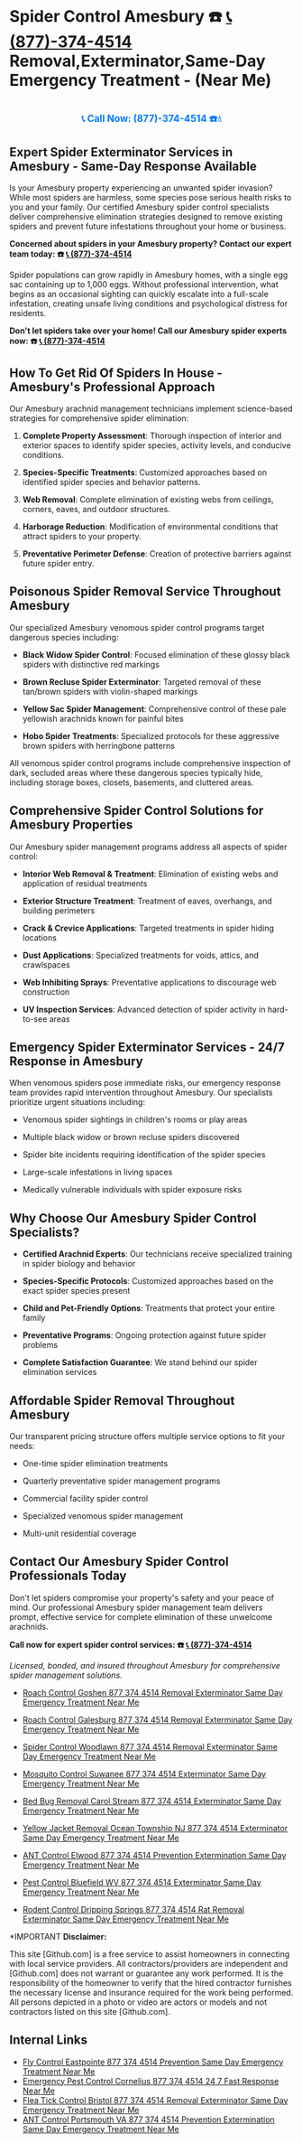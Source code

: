 # Spider Control Amesbury ☎️ [📞 (877)-374-4514](https://pest-control-4514.netlify.app) Removal,Exterminator,Same-Day Emergency Treatment - (Near Me)
# 

<p align="center" style="font-size: 1.2em; font-weight: bold; margin: 20px 0;">
  <a href="https://pest-control-4514.netlify.app" target="_blank" style="color: #007BFF; text-decoration: none;">📞 Call Now: (877)-374-4514 ☎️💧</a>
</p>

## Expert Spider Exterminator Services in Amesbury - Same-Day Response Available

Is your Amesbury property experiencing an unwanted spider invasion? While most spiders are harmless, some species pose serious health risks to you and your family. Our certified Amesbury spider control specialists deliver comprehensive elimination strategies designed to remove existing spiders and prevent future infestations throughout your home or business.

**Concerned about spiders in your Amesbury property? Contact our expert team today: ☎️ [📞 (877)-374-4514](https://pest-control-4514.netlify.app)**

Spider populations can grow rapidly in Amesbury homes, with a single egg sac containing up to 1,000 eggs. Without professional intervention, what begins as an occasional sighting can quickly escalate into a full-scale infestation, creating unsafe living conditions and psychological distress for residents.

**Don't let spiders take over your home! Call our Amesbury spider experts now: ☎️ [📞 (877)-374-4514](https://pest-control-4514.netlify.app)**

## How To Get Rid Of Spiders In House - Amesbury's Professional Approach

Our Amesbury arachnid management technicians implement science-based strategies for comprehensive spider elimination:

1. **Complete Property Assessment**: Thorough inspection of interior and exterior spaces to identify spider species, activity levels, and conducive conditions.

2. **Species-Specific Treatments**: Customized approaches based on identified spider species and behavior patterns.

3. **Web Removal**: Complete elimination of existing webs from ceilings, corners, eaves, and outdoor structures.

4. **Harborage Reduction**: Modification of environmental conditions that attract spiders to your property.

5. **Preventative Perimeter Defense**: Creation of protective barriers against future spider entry.

## Poisonous Spider Removal Service Throughout Amesbury

Our specialized Amesbury venomous spider control programs target dangerous species including:

- **Black Widow Spider Control**: Focused elimination of these glossy black spiders with distinctive red markings

- **Brown Recluse Spider Exterminator**: Targeted removal of these tan/brown spiders with violin-shaped markings

- **Yellow Sac Spider Management**: Comprehensive control of these pale yellowish arachnids known for painful bites

- **Hobo Spider Treatments**: Specialized protocols for these aggressive brown spiders with herringbone patterns

All venomous spider control programs include comprehensive inspection of dark, secluded areas where these dangerous species typically hide, including storage boxes, closets, basements, and cluttered areas.

## Comprehensive Spider Control Solutions for Amesbury Properties

Our Amesbury spider management programs address all aspects of spider control:

- **Interior Web Removal & Treatment**: Elimination of existing webs and application of residual treatments

- **Exterior Structure Treatment**: Treatment of eaves, overhangs, and building perimeters

- **Crack & Crevice Applications**: Targeted treatments in spider hiding locations

- **Dust Applications**: Specialized treatments for voids, attics, and crawlspaces

- **Web Inhibiting Sprays**: Preventative applications to discourage web construction

- **UV Inspection Services**: Advanced detection of spider activity in hard-to-see areas

## Emergency Spider Exterminator Services - 24/7 Response in Amesbury

When venomous spiders pose immediate risks, our emergency response team provides rapid intervention throughout Amesbury. Our specialists prioritize urgent situations including:

- Venomous spider sightings in children's rooms or play areas

- Multiple black widow or brown recluse spiders discovered

- Spider bite incidents requiring identification of the spider species

- Large-scale infestations in living spaces

- Medically vulnerable individuals with spider exposure risks

## Why Choose Our Amesbury Spider Control Specialists?

- **Certified Arachnid Experts**: Our technicians receive specialized training in spider biology and behavior

- **Species-Specific Protocols**: Customized approaches based on the exact spider species present

- **Child and Pet-Friendly Options**: Treatments that protect your entire family

- **Preventative Programs**: Ongoing protection against future spider problems

- **Complete Satisfaction Guarantee**: We stand behind our spider elimination services

## Affordable Spider Removal Throughout Amesbury

Our transparent pricing structure offers multiple service options to fit your needs:

- One-time spider elimination treatments

- Quarterly preventative spider management programs

- Commercial facility spider control

- Specialized venomous spider management

- Multi-unit residential coverage

## Contact Our Amesbury Spider Control Professionals Today

Don't let spiders compromise your property's safety and your peace of mind. Our professional Amesbury spider management team delivers prompt, effective service for complete elimination of these unwelcome arachnids.

**Call now for expert spider control services: ☎️ [📞 (877)-374-4514](https://pest-control-4514.netlify.app)**

*Licensed, bonded, and insured throughout Amesbury for comprehensive spider management solutions.*


- [Roach Control Goshen 877 374 4514 Removal Exterminator Same Day Emergency Treatment Near Me](https://github.com/allyoucaneatsushiin/pest-control/blob/main/Roach-Control-Goshen-877-374-4514-Removal-Exterminator-Same-Day-Emergency-Treatment-Near-Me.md)
- [Roach Control Galesburg 877 374 4514 Removal Exterminator Same Day Emergency Treatment Near Me](https://github.com/allyoucaneatsushiin/pest-control/blob/main/Roach-Control-Galesburg-877-374-4514-Removal-Exterminator-Same-Day-Emergency-Treatment-Near-Me.md)
- [Spider Control Woodlawn 877 374 4514 Removal Exterminator Same Day Emergency Treatment Near Me](https://github.com/allyoucaneatsushiin/pest-control/blob/main/Spider-Control-Woodlawn-877-374-4514-Removal-Exterminator-Same-Day-Emergency-Treatment-Near-Me.md)


- [Mosquito Control Suwanee 877 374 4514 Exterminator Same Day Emergency Treatment Near Me](https://github.com/allyoucaneatsushiin/pest-control/blob/main/Mosquito-Control-Suwanee-877-374-4514-Exterminator-Same-Day-Emergency-Treatment-Near-Me.md)
- [Bed Bug Removal Carol Stream 877 374 4514 Exterminator Same Day Emergency Treatment Near Me](https://github.com/allyoucaneatsushiin/pest-control/blob/main/Bed-Bug-Removal-Carol-Stream-877-374-4514-Exterminator-Same-Day-Emergency-Treatment-Near-Me.md)
- [Yellow Jacket Removal Ocean Township NJ 877 374 4514 Exterminator Same Day Emergency Treatment Near Me](https://github.com/allyoucaneatsushiin/pest-control/blob/main/Yellow-Jacket-Removal-Ocean-Township-NJ-877-374-4514-Exterminator-Same-Day-Emergency-Treatment-Near-Me.md)


- [ANT Control Elwood 877 374 4514 Prevention Extermination Same Day Emergency Treatment Near Me](https://github.com/allyoucaneatsushiin/pest-control/blob/main/ANT-Control-Elwood-877-374-4514-Prevention-Extermination-Same-Day-Emergency-Treatment-Near-Me.md)
- [Pest Control Bluefield WV 877 374 4514 Exterminator Same Day Emergency Treatment Near Me](https://github.com/allyoucaneatsushiin/pest-control/blob/main/Pest-Control-Bluefield-WV-877-374-4514-Exterminator-Same-Day-Emergency-Treatment-Near-Me.md)
- [Rodent Control Dripping Springs 877 374 4514 Rat Removal Exterminator Same Day Emergency Treatment Near Me](https://github.com/allyoucaneatsushiin/pest-control/blob/main/Rodent-Control-Dripping-Springs-877-374-4514-Rat-Removal-Exterminator-Same-Day-Emergency-Treatment-Near-Me.md)


*IMPORTANT **Disclaimer:**  

This site [Github.com] is a free service to assist homeowners in connecting with local service providers. All contractors/providers are independent and [Github.com] does not warrant or guarantee any work performed. It is the responsibility of the homeowner to verify that the hired contractor furnishes the necessary license and insurance required for the work being performed. All persons depicted in a photo or video are actors or models and not contractors listed on this site [Github.com].


## Internal Links
- [Fly Control Eastpointe 877 374 4514 Prevention Same Day Emergency Treatment Near Me](https://github.com/allyoucaneatsushiin/pest-control/blob/main/Fly-Control-Eastpointe-877-374-4514-Prevention-Same-Day-Emergency-Treatment-Near-Me.md)
- [Emergency Pest Control Cornelius 877 374 4514 24 7 Fast Response Near Me](https://github.com/allyoucaneatsushiin/pest-control/blob/main/Emergency-Pest-Control-Cornelius-877-374-4514-24-7-Fast-Response-Near-Me.md)
- [Flea Tick Control Bristol 877 374 4514 Removal Exterminator Same Day Emergency Treatment Near Me](https://github.com/allyoucaneatsushiin/pest-control/blob/main/Flea-Tick-Control-Bristol-877-374-4514-Removal-Exterminator-Same-Day-Emergency-Treatment-Near-Me.md)
- [ANT Control Portsmouth VA 877 374 4514 Prevention Extermination Same Day Emergency Treatment Near Me](https://github.com/allyoucaneatsushiin/pest-control/blob/main/ANT-Control-Portsmouth-VA-877-374-4514-Prevention-Extermination-Same-Day-Emergency-Treatment-Near-Me.md)
